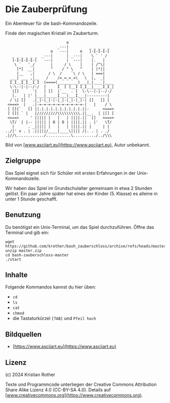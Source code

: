 
# Die Zauberprüfung

Ein Abenteuer für die bash-Kommandozeile.

Finde den magischen Kristall im Zauberturm.

                               o                    
                           _---|         _ _ _ _ _ 
                        o   ---|     o   ]-I-I-I-[ 
       _ _ _ _ _ _  _---|      | _---|    \ ` ' / 
       ]-I-I-I-I-[   ---|      |  ---|    |.   | 
        \ `   '_/       |     / \    |    | /^\| 
         [*]  __|       ^    / ^ \   ^    | |*|| 
         |__   ,|      / \  /    `\ / \   | ===| 
      ___| ___ ,|__   /    /=_=_=_=\   \  |,  _|
      I_I__I_I__I_I  (====(_________)___|_|____|____
      \-\--|-|--/-/  |     I  [ ]__I I_I__|____I_I_| 
       |[]      '|   | []  |`__  . [  \-\--|-|--/-/  
       |.   | |' |___|_____I___|___I___|---------| 
      / \| []   .|_|-|_|-|-|_|-|_|-|_|-| []   [] | 
     <===>  |   .|-=-=-=-=-=-=-=-=-=-=-|   |    / \  
     ] []|`   [] ||.|.|.|.|.|.|.|.|.|.||-      <===> 
     ] []| ` |   |/////////\\\\\\\\\\.||__.  | |[] [ 
     <===>     ' ||||| |   |   | ||||.||  []   <===>
      \T/  | |-- ||||| | O | O | ||||.|| . |'   \T/ 
       |      . _||||| |   |   | ||||.|| |     | |
    ../|' v . | .|||||/____|____\|||| /|. . | . ./
    .|//\............/...........\........../../\\\


Bild von [www.asciiart.eu](https://www.asciiart.eu), Autor unbekannt.

## Zielgruppe

Das Spiel eignet sich für Schüler  mit ersten Erfahrungen in der Unix-Kommandozeile.

Wir haben das Spiel im Grundschulalter gemeinsam in etwa 2 Stunden gelöst.
Ein paar Jahre später hat eines der Kinder (5. Klasse) es alleine in unter 1 Stunde geschafft.

## Benutzung

Du benötigst ein Unix-Terminal, um das Spiel durchzuführen.
Öffne das Terminal und gib ein:

    wget https://github.com/krother/bash_zauberschloss/archive/refs/heads/master.zip
    unzip master.zip
    cd bash-zauberschloss-master
    ./start

## Inhalte

Folgende Kommandos kannst du hier üben:

* `cd`
* `ls`
* `cat`
* `chmod`
* die Tastaturkürzel `[TAB]` und `Pfeil hoch`

## Bildquellen

* [https://www.asciiart.eu](https://www.asciiart.eu)

## Lizenz

(c) 2024 Kristian Rother

Texte und Programmcode unterliegen der Creative Commons Attribution Share Alike Lizenz 4.0 (CC-BY-SA 4.0). Details auf [www.creativecommons.org](https://www.creativecommons.org).

